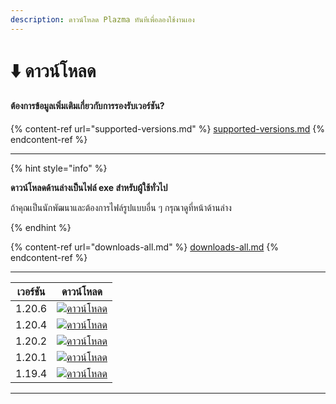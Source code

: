 ```yaml
---
description: ดาวน์โหลด Plazma ทันทีเพื่อลองใช้งานเอง
---
```


# ⬇️ ดาวน์โหลด

#### ต้องการข้อมูลเพิ่มเติมเกี่ยวกับการรองรับเวอร์ชัน?

{% content-ref url="supported-versions.md" %}
[supported-versions.md](supported-versions.md)
{% endcontent-ref %}

***

{% hint style="info" %}

**ดาวน์โหลดด้านล่างเป็นไฟล์ exe สำหรับผู้ใช้ทั่วไป**

ถ้าคุณเป็นนักพัฒนาและต้องการไฟล์รูปแบบอื่น ๆ กรุณาดูที่หน้าด้านล่าง

{% endhint %}

{% content-ref url="downloads-all.md" %}
[downloads-all.md](downloads-all.md)
{% endcontent-ref %}

***

<table data-view="cards">
    <thead>
        <tr>
            <th>เวอร์ชัน</th>
            <th>ดาวน์โหลด</th>
        </tr>
    </thead>
    <tbody>
        <tr>
            <td>1.20.6</td>
            <td><a href="https://dl.plazmamc.org/1.20.6/">
                <img src="https://badge.plazmamc.org/1/ดาวน์โหลด" alt="ดาวน์โหลด">
            </a></td>
        </tr>
        <tr>
            <td>1.20.4</td>
            <td><a href="https://dl.plazmamc.org/1.20.4/1">
                <img src="https://badge.plazmamc.org/2/ดาวน์โหลด" alt="ดาวน์โหลด">
            </a></td>
        </tr>
        <tr>
            <td>1.20.2</td>
            <td><a href="https://dl.plazmamc.org/1.20.2/1">
                <img src="https://badge.plazmamc.org/6/ดาวน์โหลด" alt="ดาวน์โหลด">
            </a></td>
        </tr>
        <tr>
            <td>1.20.1</td>
            <td><a href="https://dl.plazmamc.org/1.20.1/1">
                <img src="https://badge.plazmamc.org/4/ดาวน์โหลด" alt="ดาวน์โหลด">
            </a></td>
        </tr>
        <tr>
            <td>1.19.4</td>
            <td><a href="https://dl.plazmamc.org/1.19.4/1">
                <img src="https://badge.plazmamc.org/4/ดาวน์โหลด" alt="ดาวน์โหลด">
            </a></td>
        </tr>
    </tbody>
</table>

***
